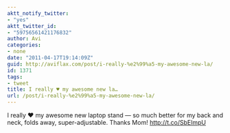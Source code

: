 ```yaml
---
aktt_notify_twitter:
- "yes"
aktt_twitter_id:
- "59756561421176832"
author: Avi
categories:
- none
date: "2011-04-17T19:14:09Z"
guid: http://aviflax.com/post/i-really-%e2%99%a5-my-awesome-new-la/
id: 1371
tags:
- tweet
title: I really ♥ my awesome new la…
url: /post/i-really-%e2%99%a5-my-awesome-new-la/
---
```

I really ♥ my awesome new laptop stand — so much better for my back and neck, folds away, super-adjustable. Thanks Mom! <a href="http://t.co/SbElmpU" rel="nofollow">http://t.co/SbElmpU</a>